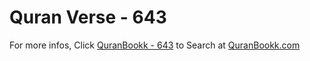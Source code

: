 # Quran Verse - 643 

For more infos, Click [QuranBookk - 643](https://www.quranbookk.com/quran/search?q=643) to Search at [QuranBookk.com](http://quranbookk.com/)